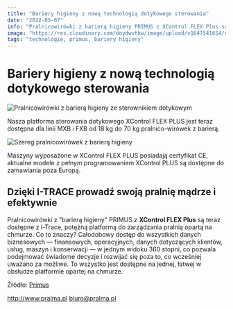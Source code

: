 ```yaml
---
title: "Bariery higieny z nową technologią dotykowego sterowania"
date: "2022-03-07"
info: "Pralnicowirówki z barierą higieny PRIMUS z XControl FLEX Plus są teraz dostępne z i-Trace, potężną platformą do zarządzania pralnią opartą na chmurze. Co to znaczy? Całodobowy dostęp do wszystkich danych biznesowych — finansowych, operacyjnych, danych dotyczących klientów, usług, maszyn i konserwacji — w jednym widoku 360 stopni, co pozwala podejmować świadome decyzje i rozwijać się poza to, co wcześniej uważano za możliwe. To wszystko jest dostępne na jednej, łatwej w obsłudze platformie opartej na chmurze."
image: "https://res.cloudinary.com/doydwvtkw/image/upload/v1647541654/uploads/posts/hygienic-barrier-with-touch-control_adocvu.webp"
tags: "technologie, primus, bariery higieny"
---
```


# Bariery higieny z nową technologią dotykowego sterowania

![Pralnicowirówki z barierą higieny ze sterownikiem dotykowym](https://res.cloudinary.com/doydwvtkw/image/upload/v1647541654/uploads/posts/hygienic-barrier-with-touch-control_adocvu.webp)

Nasza platforma sterowania dotykowego XControl FLEX PLUS jest teraz dostępna dla linii MXB i FXB od 18 kg do 70 kg pralnico-wirówek z barierą.

![Szereg pralnicowirówek z barierą higieny](https://res.cloudinary.com/doydwvtkw/image/upload/v1647541653/uploads/posts/fxb-mxb-line_ntdfzq.webp)

Maszyny wyposażone w XControl FLEX PLUS posiadają certyfikat CE, aktualne modele z pełnym programowaniem XControl PLUS są dostępne do zamawiania poza Europą.

## Dzięki **I-TRACE** prowadź swoją pralnię mądrze i efektywnie

Pralnicowirówki z "barierą higieny" PRIMUS z **XControl FLEX Plus** są teraz dostępne z i-Trace, potężną platformą do zarządzania pralnią opartą na chmurze. Co to znaczy? Całodobowy dostęp do wszystkich danych biznesowych — finansowych, operacyjnych, danych dotyczących klientów, usług, maszyn i konserwacji — w jednym widoku 360 stopni, co pozwala podejmować świadome decyzje i rozwijać się poza to, co wcześniej uważano za możliwe. To wszystko jest dostępne na jednej, łatwej w obsłudze platformie opartej na chmurze.

Źródło: [Primus](https://primuslaundry.com/primus-barrier-machines-available-with-the-new-touch-control-technology)


<http://www.pralma.pl>
<biuro@pralma.pl>
